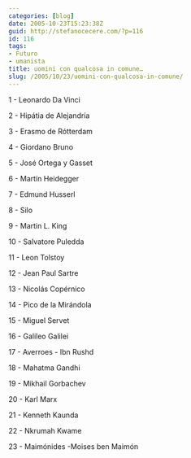 ```yaml
---
categories: [blog]
date: 2005-10-23T15:23:38Z
guid: http://stefanocecere.com/?p=116
id: 116
tags:
- Futuro
- umanista
title: uomini con qualcosa in comune…
slug: /2005/10/23/uomini-con-qualcosa-in-comune/
---
```


1 - Leonardo Da Vinci
  
2 - Hipátia de Alejandría
  
3 - Erasmo de Rótterdam
  
4 - Giordano Bruno
  
5 - José Ortega y Gasset
  
6 - Martín Heidegger
  
7 - Edmund Husserl
  
8 - Silo
  
9 - Martin L. King
  
10 - Salvatore Puledda
  
11 - Leon Tolstoy
  
12 - Jean Paul Sartre
  
13 - Nicolás Copérnico
  
14 - Pico de la Mirándola
  
15 - Miguel Servet
  
16 - Galileo Galilei
  
17 - Averroes - Ibn Rushd
  
18 - Mahatma Gandhi
  
19 - Mikhail Gorbachev
  
20 - Karl Marx
  
21 - Kenneth Kaunda
  
22 - Nkrumah Kwame
  
23 - Maimónides -Moises ben Maimón